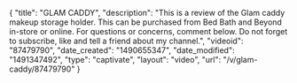 {
    "title": "GLAM CADDY",
    "description": "This is a review of the Glam caddy makeup storage holder.  This can be purchased from Bed Bath and Beyond in-store or online.  For questions or concerns, comment below.  Do not forget to subscribe, like and tell a friend about my channel.",
    "videoid": "87479790",
    "date_created": "1490655347",
    "date_modified": "1491347492",
    "type": "captivate",
    "layout": "video",
    "url": "\/v\/glam-caddy\/87479790"
}